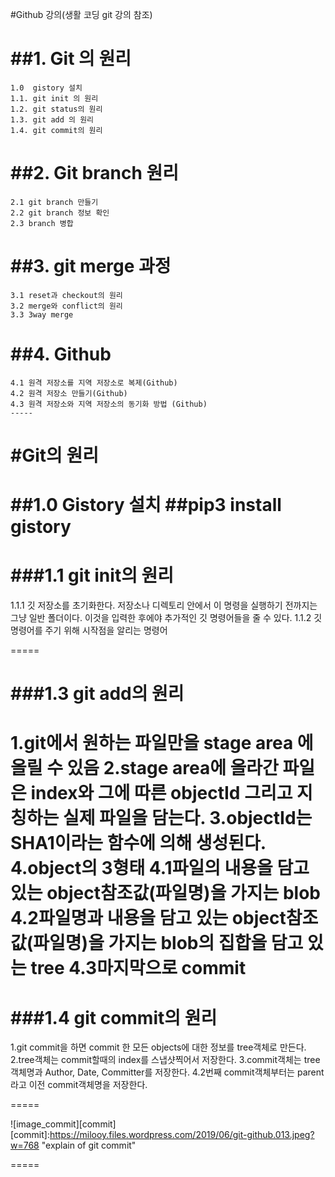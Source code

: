 #Github 강의(생활 코딩 git 강의 참조)

  ##1. Git 의 원리
  =====
    1.0  gistory 설치 
    1.1. git init 의 원리
    1.2. git status의 원리
    1.3. git add 의 원리
    1.4. git commit의 원리
    
   
   ##2. Git branch 원리
   =====
    2.1 git branch 만들기
    2.2 git branch 정보 확인
    2.3 branch 병합
    
   ##3. git merge 과정
   =====
    3.1 reset과 checkout의 원리
    3.2 merge와 conflict의 원리
    3.3 3way merge 
   ##4. Github
   =====
    4.1 원격 저장소를 지역 저장소로 복제(Github)
    4.2 원격 저장소 만들기(Github)
    4.3 원격 저장소와 지역 저장소의 동기화 방법 (Github)
    -----

  #Git의 원리
  =====
  ##1.0 Gistory 설치
  ##pip3 install gistory
  =====
  ###1.1 git init의 원리
  =====
  1.1.1 깃 저장소를 초기화한다. 저장소나 디렉토리 안에서 이 명령을 실행하기 전까지는 그냥 일반 폴더이다. 
  이것을 입력한 후에야 추가적인 깃 명령어들을 줄 수 있다.
  1.1.2 깃 명령어를 주기 위해 시작점을 알리는 명령어

  =====
  
  ###1.3 git add의 원리
  =====
  1.git에서 원하는 파일만을 stage area 에 올릴 수 있음
  2.stage area에 올라간 파일은 index와 그에 따른 objectId 그리고 지칭하는 실제 파일을 담는다.
  3.objectId는 SHA1이라는 함수에 의해 생성된다.
  4.object의 3형태
    4.1파일의 내용을 담고 있는 object참조값(파일명)을 가지는 blob
    4.2파일명과 내용을 담고 있는 object참조값(파일명)을 가지는 blob의 집합을 담고 있는 tree
    4.3마지막으로 commit
  =====


  ###1.4 git commit의 원리
  ====

  1.git commit을 하면 commit 한 모든 objects에 대한 정보를 tree객체로 만든다.
  2.tree객체는 commit할때의 index를 스냅샷찍어서 저장한다.
  3.commit객체는 tree객체명과 Author, Date, Committer를 저장한다.
  4.2번째 commit객체부터는 parent라고 이전 commit객체명을 저장한다.
  
  =====

  ![image_commit][commit]
  [commit]:https://milooy.files.wordpress.com/2019/06/git-github.013.jpeg?w=768 "explain of git commit"

  =====





